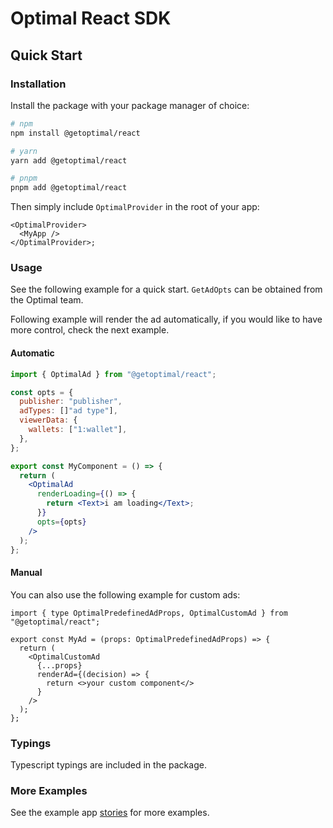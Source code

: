 # Optimal React SDK

## Quick Start

### Installation

Install the package with your package manager of choice:

```bash
# npm
npm install @getoptimal/react

# yarn
yarn add @getoptimal/react

# pnpm
pnpm add @getoptimal/react
```

Then simply include `OptimalProvider` in the root of your app:

```tsx
<OptimalProvider>
  <MyApp />
</OptimalProvider>;
```

### Usage

See the following example for a quick start. `GetAdOpts` can be obtained from
the Optimal team.

Following example will render the ad automatically, if you would like to have
more control, check the next example.

#### Automatic

```jsx
import { OptimalAd } from "@getoptimal/react";

const opts = {
  publisher: "publisher",
  adTypes: []"ad type"],
  viewerData: {
    wallets: ["1:wallet"],
  },
};

export const MyComponent = () => {
  return (
    <OptimalAd
      renderLoading={() => {
        return <Text>i am loading</Text>;
      }}
      opts={opts}
    />
  );
};
```

#### Manual

You can also use the following example for custom ads:

```tsx
import { type OptimalPredefinedAdProps, OptimalCustomAd } from "@getoptimal/react";

export const MyAd = (props: OptimalPredefinedAdProps) => {
  return (
    <OptimalCustomAd
      {...props}
      renderAd={(decision) => {
        return <>your custom component</>
      }
    />
  );
};
```

### Typings

Typescript typings are included in the package.

### More Examples

See the example app
[stories](https://github.com/0xOptimal/optimal-js-sdk/tree/main/apps/react-test-app/src/components)
for more examples.
